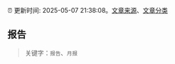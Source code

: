 :alarm_clock: 更新时间: 2025-05-07 21:38:08。[文章来源](/README.md)、[文章分类](/TAGS.md)

## 报告


> 关键字：`报告`、`月报`



